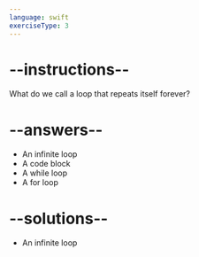 ```yaml
---
language: swift
exerciseType: 3
---
```


# --instructions--

What do we call a loop that repeats itself forever?

# --answers--

- An infinite loop
- A code block
- A while loop
- A for loop

# --solutions--

- An infinite loop

